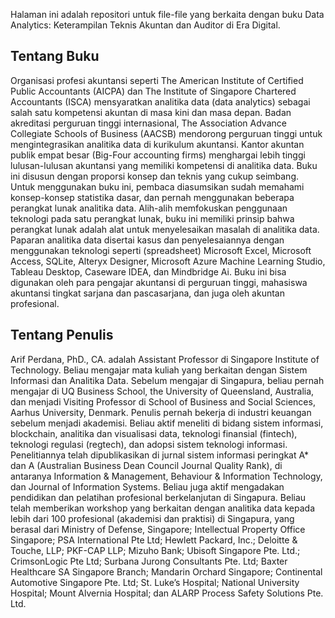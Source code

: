 Halaman ini adalah repositori untuk file-file yang berkaita dengan buku Data Analytics: Keterampilan Teknis Akuntan dan Auditor di Era Digital.

<a href="https://books.google.com/books/content/images/frontcover/GEUEEAAAQBAJ?fife=w400-h600" alt="Data Analytics: Keterampilan Teknis Akuntan dan Auditor di Era Digital" height="256px" align="right"></a>

## Tentang Buku
Organisasi profesi akuntansi seperti The American Institute of Certified Public Accountants (AICPA) dan The Institute of Singapore Chartered Accountants (ISCA) mensyaratkan analitika data (data analytics) sebagai salah satu kompetensi akuntan di masa kini dan masa depan. Badan akreditasi perguruan tinggi internasional, The Association Advance Collegiate Schools of Business (AACSB) mendorong perguruan tinggi untuk mengintegrasikan analitika data di kurikulum akuntansi. Kantor akuntan publik empat besar (Big-Four accounting firms) menghargai lebih tinggi lulusan-lulusan akuntansi yang memiliki kompetensi di analitika data.
Buku ini disusun dengan proporsi konsep dan teknis yang cukup seimbang. Untuk menggunakan buku ini, pembaca diasumsikan sudah memahami konsep-konsep statistika dasar, dan pernah menggunakan beberapa perangkat lunak analitika data. Alih-alih memfokuskan penggunaan teknologi pada satu perangkat lunak, buku ini memiliki prinsip bahwa perangkat lunak adalah alat untuk menyelesaikan masalah di analitika data. Paparan analitika data disertai kasus dan penyelesaiannya dengan menggunakan teknologi seperti (spreadsheet) Microsoft Excel, Microsoft Access, SQLite, Alteryx Designer, Microsoft Azure Machine Learning Studio, Tableau Desktop, Caseware IDEA, dan Mindbridge Ai. Buku ini bisa digunakan oleh para pengajar akuntansi di perguruan tinggi, mahasiswa akuntansi tingkat sarjana dan pascasarjana, dan juga oleh akuntan profesional.

## Tentang Penulis
Arif Perdana, PhD., CA. adalah Assistant Professor di Singapore Institute of Technology. Beliau mengajar mata kuliah yang berkaitan dengan Sistem Informasi dan Analitika Data. Sebelum mengajar di Singapura, beliau pernah mengajar di UQ Business School, the University of Queensland, Australia, dan menjadi Visiting Professor di School of Business and Social Sciences, Aarhus University, Denmark. Penulis pernah bekerja di industri keuangan sebelum menjadi akademisi. Beliau aktif meneliti di bidang sistem informasi, blockchain, analitika dan visualisasi data, teknologi finansial (fintech), teknologi regulasi (regtech), dan adopsi sistem teknologi informasi. Penelitiannya telah dipublikasikan di jurnal sistem informasi peringkat A* dan A (Australian Business Dean Council Journal Quality Rank), di antaranya Information & Management, Behaviour & Information Technology, dan Journal of Information Systems.
Beliau juga aktif mengadakan pendidikan dan pelatihan profesional berkelanjutan di Singapura. Beliau telah memberikan workshop yang berkaitan dengan analitika data kepada lebih dari 100 profesional (akademisi dan praktisi) di Singapura, yang berasal dari Ministry of Defense, Singapore; Intellectual Property Office Singapore; PSA International Pte Ltd; Hewlett Packard, Inc.; Deloitte & Touche, LLP; PKF-CAP LLP; Mizuho Bank; Ubisoft Singapore Pte. Ltd.; CrimsonLogic Pte Ltd; Surbana Jurong Consultants Pte. Ltd; Baxter Healthcare SA Singapore Branch; Mandarin Orchard Singapore; Continental Automotive Singapore Pte. Ltd; St. Luke’s Hospital; National University Hospital; Mount Alvernia Hospital; dan ALARP Process Safety Solutions Pte. Ltd.
